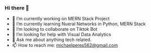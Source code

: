 ### Hi there 👋

- 🔭 I’m currently working on MERN Stack Project
- 🌱 I’m currently learning Nueral Networks in Python, MERN Stack
- 👯 I’m looking to collaborate on Tiktok Bot
- 🤔 I’m looking for help with Visual Data Analytics
- 💬 Ask me about anything tech related.
- 📫 How to reach me: michaelperes562@gmail.com
